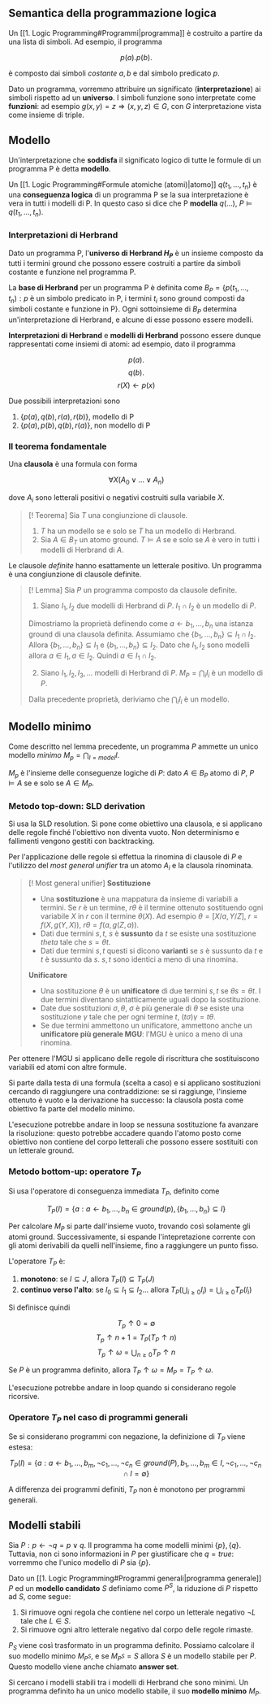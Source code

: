 ## Semantica della programmazione logica

Un [[1. Logic Programming#Programmi|programma]] è costruito a partire da una lista di simboli.
Ad esempio, il programma

$$p(a). p(b).$$

è composto dai simboli *costante* $a,b$ e dal simbolo predicato $p$.

Dato un programma, vorremmo attribuire un significato (**interpretazione**) ai simboli rispetto ad un **universo**.
I simboli funzione sono interpretate come **funzioni**: ad esempio $g(x,y) = z \Rightarrow (x,y,z) \in G$, con $G$ interpretazione vista come insieme di triple.

## Modello

Un'interpretazione che **soddisfa** il significato logico di tutte le formule di un programma P è detta **modello**.

Un [[1. Logic Programming#Formule atomiche (atomi)|atomo]] $q(t_1,\dots, t_n)$ è una **conseguenza logica** di un programma P se la sua interpretazione è vera in tutti i modelli di P. In questo caso si dice che P **modella** $q(\dots)$, $P \models q(t_1,\dots, t_n)$.

### Interpretazioni di Herbrand

Dato un programma P, l'**universo di Herbrand $H_P$** è un insieme composto da tutti i termini ground che possono essere costruiti a partire da simboli costante e funzione nel programma P.

La **base di Herbrand** per un programma P è definita come $B_P = \{p(t_1,\dots,t_n): p$ è un simbolo predicato in P, i termini $t_i$ sono ground composti da simboli costante e funzione in P$\}$. 
Ogni sottoinsieme di $B_P$ determina un'interpretazione di Herbrand, e alcune di esse possono essere modelli.

**Interpretazioni di Herbrand** e **modelli di Herbrand** possono essere dunque rappresentati come insiemi di atomi: ad esempio, dato il programma 

$$p(a).$$
$$q(b).$$
$$r(X)\leftarrow p(x)$$

Due possibili interpretazioni sono

1. $\{p(a), q(b), r(a), r(b)\}$, modello di P
2. $\{p(a), p(b), q(b), r(a)\}$, non modello di P

### Il teorema fondamentale

Una **clausola** è una formula con forma

$$\forall X(A_0 \lor \dots \lor A_n)$$ 

dove $A_i$ sono letterali positivi o negativi costruiti sulla variabile $X$.

> [! Teorema]
> Sia $T$ una congiunzione di clausole.
> 1. $T$ ha un modello se e solo se $T$ ha un modello di Herbrand.
> 2. Sia $A \in B_T$ un atomo ground. $T \models A$ se e solo se $A$ è vero in tutti i modelli di Herbrand di $A$.

Le clausole *definite* hanno esattamente un letterale positivo. Un programma è una congiunzione di clausole definite.

> [! Lemma]
> Sia $P$ un programma composto da clausole definite.
> 1. Siano $I_1, I_2$ due modelli di Herbrand di $P$. $I_1 \cap I_2$ è un modello di $P$.
> 
> Dimostriamo la proprietà definendo come $a \leftarrow b_1, \dots, b_n$ una istanza ground di una clausola definita. 
> Assumiamo che $\{b_1, \dots, b_n\} \subseteq I_1 \cap I_2$. Allora $\{b_1, \dots, b_n\} \subseteq I_1$ e $\{b_1, \dots, b_n\} \subseteq I_2$.
> Dato che $I_1, I_2$  sono modelli allora $a \in I_1, a \in I_2$. Quindi $a \in I_1 \cap I_2$.
> 
> 2. Siano $I_1,I_2,I_3,\dots$ modelli di Herbrand di $P$.  $M_P = \bigcap_i I_i$ è un modello di $P$.
>
>Dalla precedente proprietà, deriviamo che $\bigcap_i I_i$ è un modello.
>

## Modello minimo

Come descritto nel lemma precedente, un programma $P$ ammette un unico modello *minimo* $M_p = \bigcap_{I=model} I$.
 
$M_p$ è l'insieme delle conseguenze logiche di $P$: dato $A \in B_P$ atomo di $P$, $P \models A$ se e solo se $A \in M_P$.

### Metodo top-down: SLD derivation
Si usa la SLD resolution.
Si pone come obiettivo una clausola, e si applicano delle regole finché l'obiettivo non diventa vuoto. Non determinismo e fallimenti vengono gestiti con backtracking.

Per l'applicazione delle regole si effettua la rinomina di clausole di $P$ e l'utilizzo del *most general unifier* tra un atomo $A_i$ e la clausola rinominata.

>[! Most general unifier]
>**Sostituzione**
>- Una **sostituzione** è una mappatura da insieme di variabili a termini. Se $r$ è un termine, $r\theta$ è il termine ottenuto sostituendo ogni variabile $X$ in $r$ con il termine $\theta(X)$.
>Ad esempio $\theta = [X/a, Y/Z]$, $r = f(X, g(Y,X))$, $r\theta = f(a, g(Z,a))$.
>- Dati due termini $s,t$, $s$ è **sussunto** da $t$ se esiste una sostituzione $theta$ tale che $s = \theta t$.
>- Dati due termini $s,t$ questi si dicono **varianti** se $s$ è sussunto da $t$ e $t$ è sussunto da $s$. 
>$s,t$ sono identici a meno di una rinomina.
>
>**Unificatore**
>- Una sostituzione $\theta$ è un **unificatore** di due termini $s,t$ se $\theta s = \theta t$. I due termini diventano sintatticamente uguali dopo la sostituzione.
>- Date due sostituzioni $\sigma, \theta$, $\sigma$ è più generale di $\theta$ se esiste una sostituzione $\gamma$ tale che per ogni termine $t$, $(t\sigma)\gamma = t\theta$.
>- Se due termini ammettono un unificatore, ammettono anche un **unificatore più generale MGU**: l'MGU è unico a meno di una rinomina.

Per ottenere l'MGU si applicano delle regole di riscrittura che sostituiscono variabili ed atomi con altre formule.

Si parte dalla testa di una formula (scelta a caso) e si applicano sostituzioni cercando di raggiungere una contraddizione: se si raggiunge, l'insieme ottenuto è vuoto e la derivazione ha successo: la clausola posta come obiettivo fa parte del modello minimo.

L'esecuzione potrebbe andare in loop se nessuna sostituzione fa avanzare la risoluzione: questo potrebbe accadere quando l'atomo posto come obiettivo non contiene del corpo letterali che possono essere sostituiti con un letterale ground.

### Metodo bottom-up: operatore $T_P$
Si usa l'operatore di conseguenza immediata $T_P$, definito come 

$$T_P(I) = \{a: a \leftarrow b_1, \dots, b_n \in ground(p), \{b_1, \dots, b_n\} \subseteq I\}$$

Per calcolare $M_P$ si parte dall'insieme vuoto, trovando così solamente gli atomi ground. Successivamente, si espande l'intepretazione corrente con gli atomi derivabili da quelli nell'insieme, fino a raggiungere un punto fisso.

L'operatore $T_P$ è:
1. **monotono**: se $I \subseteq J$, allora $T_P(I) \subseteq T_P(J)$
2. **continuo verso l'alto**: se $I_0 \subseteq I_1 \subseteq I_2 \dots$ allora $T_P(\bigcup_{i \geq 0} I_i) = \bigcup_{i \geq 0} T_P(I_i)$

Si definisce quindi

$$T_p \uparrow 0 = \emptyset$$
$$T_p \uparrow n + 1 = T_P(T_P \uparrow n)$$
$$T_p \uparrow \omega = \bigcup_{n \geq 0} T_P \uparrow n$$

Se $P$ è un programma definito, allora $T_P \uparrow \omega = M_P = T_P \uparrow \omega$.

L'esecuzione potrebbe andare in loop quando si considerano regole ricorsive.

### Operatore $T_P$ nel caso di programmi generali

Se si considerano programmi con negazione, la definizione di $T_P$ viene estesa:

$$
T_P(I) = 
\{
a: a \leftarrow b_1, \dots, b_m, \lnot c_1, \dots, \lnot c_n \in ground(P), 
b_1, \dots, b_m \in I,
\lnot c_1, \dots, \lnot c_n \cap I = \emptyset
\}
$$

A differenza dei programmi definiti, $T_P$ non è monotono per programmi generali.

## Modelli stabili

Sia $P: p \leftarrow \lnot q = p \lor q$. Il programma ha come modelli minimi $\{p\}, \{q\}$.
Tuttavia, non ci sono informazioni in $P$ per giustificare che $q = true$: vorremmo che l'unico modello di $P$ sia $\{p\}$.

Dato un [[1. Logic Programming#Programmi generali|programma generale]] $P$ ed un **modello candidato** $S$ definiamo come $P^S$, la riduzione di $P$ rispetto ad $S$, come segue:
1. Si rimuove ogni regola che contiene nel corpo un letterale negativo $\lnot L$ tale che $L \in S$.
2. Si rimuove ogni altro letterale negativo dal corpo delle regole rimaste.

$P_S$ viene così trasformato in un programma definito. Possiamo calcolare il suo modello minimo $M_{P^S}$, e se $M_{P^{S}}= S$ allora $S$ è un modello stabile per $P$. Questo modello viene anche chiamato **answer set**.

Si cercano i modelli stabili tra i modelli di Herbrand che sono minimi.
Un programma definito ha un unico modello stabile, il suo **modello minimo** $M_P$.